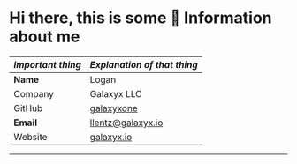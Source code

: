 # Hi there, this is some 🔑 Information about me 

| _Important thing_ | _Explanation of that thing_ |
| ----- | ----- |
| **Name** | Logan |
| Company | Galaxyx LLC |
| GitHub | [galaxyxone] |
| **Email** | llentz@galaxyx.io |
| Website | [galaxyx.io] |
-----
[galaxyx.io]:(https://galaxyx.io)
[galaxyxone]:(https://github.com/galaxyxone)

